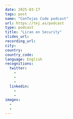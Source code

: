 ```yaml
---
date: 2025-03-17
tags: post
name: "ConTejas Code podcast"
url: https://tej.as/podcast
type: podcast
title: "Liran on Security"
slides_url:
recording_url: 
city: 
country: 
country_code: 
language: English
recognitions:
  twitter:
    - 
    - 
    - 
  linkedin:
    - 
    - 
images:
  - 
  - 
---
```

